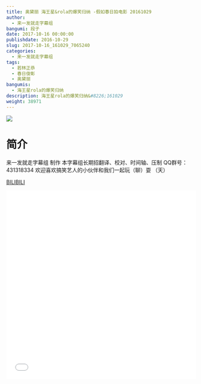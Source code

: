 ```yaml
---
title: 奥黛丽 海王星&rola的爆笑归纳 -假如春日拍电影 20161029
author: 
  - 来一发就走字幕组
bangumi: 段子
date: 2017-10-16 00:00:00
publishdate: 2016-10-29
slug: 2017-10-16_161029_7065240
categories: 
  - 来一发就走字幕组
tags: 
  - 若林正恭
  - 春日俊彰
  - 奥黛丽
bangumis: 
  - 海王星rola的爆笑归纳
description: 海王星rola的爆笑归纳&#8226;161029
weight: 38971
---
```


![](https://i.imgur.com/xf0TlnA.jpg)

# 简介  
来一发就走字幕组 制作 本字幕组长期招翻译、校对、时间轴、压制   QQ群号：431318334 欢迎喜欢搞笑艺人的小伙伴和我们一起玩（聊）耍 （天）

  [BILIBILI](https://www.bilibili.com/video/av7065240/)


<div class="vcontainer">  <iframe class='video' src="//www.bilibili.com/blackboard/player.html?aid=7065240" width="100%" height="500" frameborder="0" allowfullscreen="allowfullscreen"></iframe></div>
